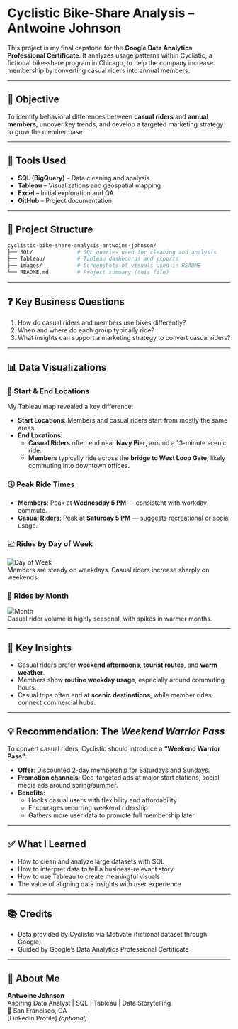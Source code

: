 # Cyclistic Bike-Share Analysis – Antwoine Johnson

This project is my final capstone for the **Google Data Analytics Professional Certificate**. It analyzes usage patterns within Cyclistic, a fictional bike-share program in Chicago, to help the company increase membership by converting casual riders into annual members.

---

## 📌 Objective

To identify behavioral differences between **casual riders** and **annual members**, uncover key trends, and develop a targeted marketing strategy to grow the member base.

---

## 🧰 Tools Used

- **SQL (BigQuery)** – Data cleaning and analysis  
- **Tableau** – Visualizations and geospatial mapping  
- **Excel** – Initial exploration and QA  
- **GitHub** – Project documentation

---

## 📁 Project Structure

```bash
cyclistic-bike-share-analysis-antwoine-johnson/
├── SQL/              # SQL queries used for cleaning and analysis
├── Tableau/          # Tableau dashboards and exports
├── images/           # Screenshots of visuals used in README
└── README.md         # Project summary (this file)
```

---

## ❓ Key Business Questions

1. How do casual riders and members use bikes differently?
2. When and where do each group typically ride?
3. What insights can support a marketing strategy to convert casual riders?

---

## 📊 Data Visualizations

### 🔁 Start & End Locations

My Tableau map revealed a key difference:

- **Start Locations**: Members and casual riders start from mostly the same areas.
- **End Locations**:  
  - **Casual Riders** often end near **Navy Pier**, around a 13-minute scenic ride.
  - **Members** typically ride across the **bridge to West Loop Gate**, likely commuting into downtown offices.

### 🕔 Peak Ride Times

- **Members**: Peak at **Wednesday 5 PM** — consistent with workday commute.
- **Casual Riders**: Peak at **Saturday 5 PM** — suggests recreational or social usage.

### 📈 Rides by Day of Week

![Day of Week](images/day-of-week.png)  
Members are steady on weekdays. Casual riders increase sharply on weekends.

### 📆 Rides by Month

![Month](images/month.png)  
Casual rider volume is highly seasonal, with spikes in warmer months.

---

## 🧠 Key Insights

- Casual riders prefer **weekend afternoons**, **tourist routes**, and **warm weather**.
- Members show **routine weekday usage**, especially around commuting hours.
- Casual trips often end at **scenic destinations**, while member rides connect commercial hubs.

---

## 💡 Recommendation: The *Weekend Warrior Pass*

To convert casual riders, Cyclistic should introduce a **“Weekend Warrior Pass”**:

- **Offer**: Discounted 2-day membership for Saturdays and Sundays.
- **Promotion channels**: Geo-targeted ads at major start stations, social media ads around spring/summer.
- **Benefits**:
  - Hooks casual users with flexibility and affordability
  - Encourages recurring weekend ridership
  - Gathers more user data to promote full membership later

---

## ✅ What I Learned

- How to clean and analyze large datasets with SQL
- How to interpret data to tell a business-relevant story
- How to use Tableau to create meaningful visuals
- The value of aligning data insights with user experience

---

## 📚 Credits

- Data provided by Cyclistic via Motivate (fictional dataset through Google)
- Guided by Google’s Data Analytics Professional Certificate

---

## 👤 About Me

**Antwoine Johnson**  
Aspiring Data Analyst | SQL | Tableau | Data Storytelling  
📍 San Francisco, CA  
[LinkedIn Profile] *(optional)*
